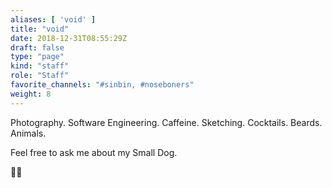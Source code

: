 ```yaml
---
aliases: [ 'void' ]
title: "void"
date: 2018-12-31T08:55:29Z
draft: false
type: "page"
kind: "staff"
role: "Staff"
favorite_channels: "#sinbin, #noseboners"
weight: 8
---
```


Photography. Software Engineering. Caffeine. Sketching. Cocktails. Beards. Animals.

Feel free to ask me about my Small Dog.

🤙🏻
